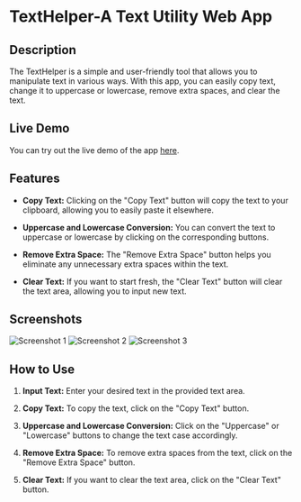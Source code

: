 # TextHelper-A Text Utility Web App


## Description

The TextHelper is a simple and user-friendly tool that allows you to manipulate text in various ways. With this app, you can easily copy text, change it to uppercase or lowercase, remove extra spaces, and clear the text.

## Live Demo

You can try out the live demo of the app [here](https://resplendent-pavlova-2f7640.netlify.app/).

## Features

- **Copy Text:** Clicking on the "Copy Text" button will copy the text to your clipboard, allowing you to easily paste it elsewhere.

- **Uppercase and Lowercase Conversion:** You can convert the text to uppercase or lowercase by clicking on the corresponding buttons.

- **Remove Extra Space:** The "Remove Extra Space" button helps you eliminate any unnecessary extra spaces within the text.

- **Clear Text:** If you want to start fresh, the "Clear Text" button will clear the text area, allowing you to input new text.

## Screenshots

![Screenshot 1](/path/to/screenshot-1.png)
![Screenshot 2](/path/to/screenshot-2.png)
![Screenshot 3](/path/to/screenshot-3.png)

## How to Use

1. **Input Text:** Enter your desired text in the provided text area.

2. **Copy Text:** To copy the text, click on the "Copy Text" button.

3. **Uppercase and Lowercase Conversion:** Click on the "Uppercase" or "Lowercase" buttons to change the text case accordingly.

4. **Remove Extra Space:** To remove extra spaces from the text, click on the "Remove Extra Space" button.

5. **Clear Text:** If you want to clear the text area, click on the "Clear Text" button.
